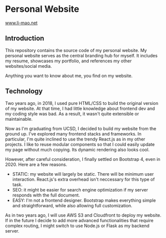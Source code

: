 # Personal Website

www.li-mao.net

## Introduction

This repository contains the source code of my personal website. My personal website serves as the central branding hub for myself. It includes my resume, showcases my portfolio, and references my other websites/social media.

Anything you want to know about me, you find on my website.

## Technology

Two years ago, in 2018, I used pure HTML/CSS to build the original version of my website. At that time, I had little knowledge about frontend dev and my coding style was bad. As a result, it wasn't quite extensible or maintainable.

Now as I'm graduating from UCSD, I decided to build my website from the ground up. I've explored many frontend stacks and frameworks. In particular, I'm quite inclined to use the trendy React.js as in my other projects. I like to reuse modular components so that I could easily update my page without much copying. Its dynamic rendering also looks cool. 

However, after careful consideration, I finally settled on Bootstrap 4, even in 2020. Here are a few reasons.
- STATIC: my website will largely be static. There will be minimum user interaction. React.js's extra overhead isn't neccessary for this type of task.
- SEO: it might be easier for search engine optimization if my server responds with the full document.
- EASY: I'm not a frontend designer. Bootstrap makes everything simple and straightforward, while also allowing full customization. 

As in two years ago, I will use AWS S3 and Cloudfront to deploy my website. If in the future I decide to add more advanced functionalities that require complex routing, I might switch to use Node.js or Flask as my backend server. 
